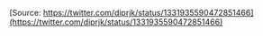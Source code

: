 [Source: https://twitter.com/diprjk/status/1331935590472851466](https://twitter.com/diprjk/status/1331935590472851466)